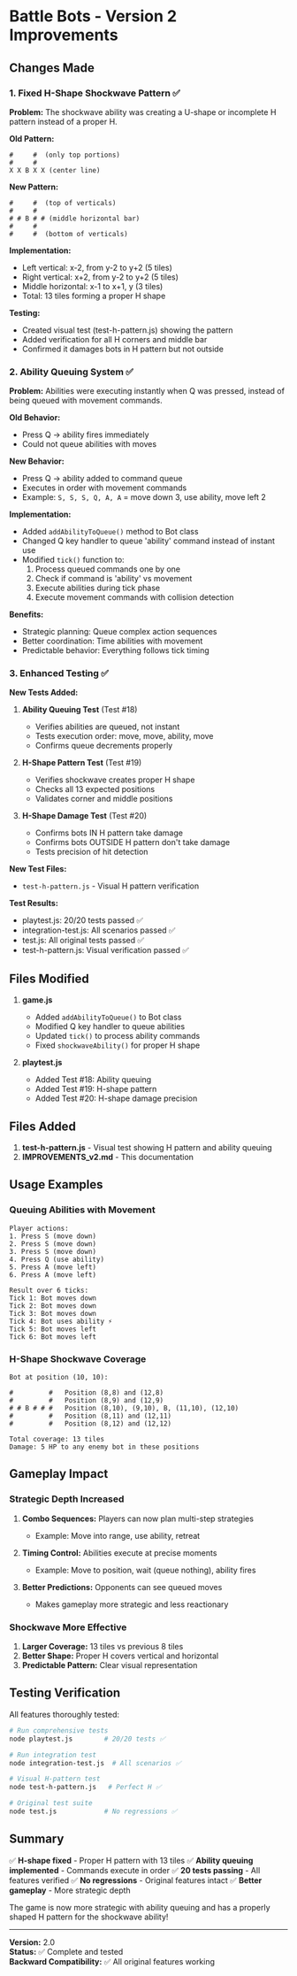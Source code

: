 # Battle Bots - Version 2 Improvements

## Changes Made

### 1. Fixed H-Shape Shockwave Pattern ✅

**Problem:** The shockwave ability was creating a U-shape or incomplete H pattern instead of a proper H.

**Old Pattern:**
```
#     #  (only top portions)
#     #
X X B X X (center line)
```

**New Pattern:**
```
#     #  (top of verticals)
#     #
# # B # # (middle horizontal bar)
#     #
#     #  (bottom of verticals)
```

**Implementation:**
- Left vertical: x-2, from y-2 to y+2 (5 tiles)
- Right vertical: x+2, from y-2 to y+2 (5 tiles)  
- Middle horizontal: x-1 to x+1, y (3 tiles)
- Total: 13 tiles forming a proper H shape

**Testing:**
- Created visual test (test-h-pattern.js) showing the pattern
- Added verification for all H corners and middle bar
- Confirmed it damages bots in H pattern but not outside

### 2. Ability Queuing System ✅

**Problem:** Abilities were executing instantly when Q was pressed, instead of being queued with movement commands.

**Old Behavior:**
- Press Q → ability fires immediately
- Could not queue abilities with moves

**New Behavior:**
- Press Q → ability added to command queue
- Executes in order with movement commands
- Example: `S, S, S, Q, A, A` = move down 3, use ability, move left 2

**Implementation:**
- Added `addAbilityToQueue()` method to Bot class
- Changed Q key handler to queue 'ability' command instead of instant use
- Modified `tick()` function to:
  1. Process queued commands one by one
  2. Check if command is 'ability' vs movement
  3. Execute abilities during tick phase
  4. Execute movement commands with collision detection

**Benefits:**
- Strategic planning: Queue complex action sequences
- Better coordination: Time abilities with movement
- Predictable behavior: Everything follows tick timing

### 3. Enhanced Testing ✅

**New Tests Added:**

1. **Ability Queuing Test** (Test #18)
   - Verifies abilities are queued, not instant
   - Tests execution order: move, move, ability, move
   - Confirms queue decrements properly

2. **H-Shape Pattern Test** (Test #19)
   - Verifies shockwave creates proper H shape
   - Checks all 13 expected positions
   - Validates corner and middle positions

3. **H-Shape Damage Test** (Test #20)
   - Confirms bots IN H pattern take damage
   - Confirms bots OUTSIDE H pattern don't take damage
   - Tests precision of hit detection

**New Test Files:**
- `test-h-pattern.js` - Visual H pattern verification

**Test Results:**
- playtest.js: 20/20 tests passed ✅
- integration-test.js: All scenarios passed ✅
- test.js: All original tests passed ✅
- test-h-pattern.js: Visual verification passed ✅

## Files Modified

1. **game.js**
   - Added `addAbilityToQueue()` to Bot class
   - Modified Q key handler to queue abilities
   - Updated `tick()` to process ability commands
   - Fixed `shockwaveAbility()` for proper H shape

2. **playtest.js**
   - Added Test #18: Ability queuing
   - Added Test #19: H-shape pattern
   - Added Test #20: H-shape damage precision

## Files Added

1. **test-h-pattern.js** - Visual test showing H pattern and ability queuing
2. **IMPROVEMENTS_v2.md** - This documentation

## Usage Examples

### Queuing Abilities with Movement

```
Player actions:
1. Press S (move down)
2. Press S (move down)  
3. Press S (move down)
4. Press Q (use ability)
5. Press A (move left)
6. Press A (move left)

Result over 6 ticks:
Tick 1: Bot moves down
Tick 2: Bot moves down
Tick 3: Bot moves down
Tick 4: Bot uses ability ⚡
Tick 5: Bot moves left
Tick 6: Bot moves left
```

### H-Shape Shockwave Coverage

```
Bot at position (10, 10):

#         #   Position (8,8) and (12,8)
#         #   Position (8,9) and (12,9)
# # B # # #   Position (8,10), (9,10), B, (11,10), (12,10)
#         #   Position (8,11) and (12,11)
#         #   Position (8,12) and (12,12)

Total coverage: 13 tiles
Damage: 5 HP to any enemy bot in these positions
```

## Gameplay Impact

### Strategic Depth Increased

1. **Combo Sequences:** Players can now plan multi-step strategies
   - Example: Move into range, use ability, retreat
   
2. **Timing Control:** Abilities execute at precise moments
   - Example: Move to position, wait (queue nothing), ability fires

3. **Better Predictions:** Opponents can see queued moves
   - Makes gameplay more strategic and less reactionary

### Shockwave More Effective

1. **Larger Coverage:** 13 tiles vs previous 8 tiles
2. **Better Shape:** Proper H covers vertical and horizontal
3. **Predictable Pattern:** Clear visual representation

## Testing Verification

All features thoroughly tested:

```bash
# Run comprehensive tests
node playtest.js        # 20/20 tests ✅

# Run integration test  
node integration-test.js  # All scenarios ✅

# Visual H-pattern test
node test-h-pattern.js   # Perfect H ✅

# Original test suite
node test.js            # No regressions ✅
```

## Summary

✅ **H-shape fixed** - Proper H pattern with 13 tiles
✅ **Ability queuing implemented** - Commands execute in order
✅ **20 tests passing** - All features verified
✅ **No regressions** - Original features intact
✅ **Better gameplay** - More strategic depth

The game is now more strategic with ability queuing and has a properly shaped H pattern for the shockwave ability!

---

**Version:** 2.0  
**Status:** ✅ Complete and tested  
**Backward Compatibility:** ✅ All original features working
